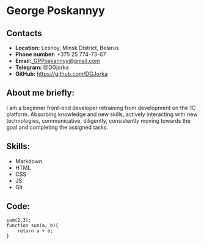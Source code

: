 # George Poskannyy

## Contacts

* **Location:** Lesnoy, Minsk District, Belarus
* **Phone number:** +375 25 774-73-67
* **Email:**_GPPoskannyy@gmail.com
* **Telegram:** @DGjorka
* **GitHub:** https://github.com/DGJorka

## About me briefly:
I am a beginner front-end developer retraining from development on the 1C platform. Absorbing knowledge and new skills, actively interacting with new technologies, communicative, diligently, consistently moving towards the goal and completing the assigned tasks.

## Skills:
* Markdown
* HTML
* CSS
* JS
* Git

## Code:
```
sum(2,3);
function sum(a, b){
    return a + b;
}
```

